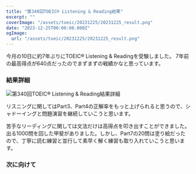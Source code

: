 ```yaml
---
title: "第340回TOEIC® Listening & Reading結果"
excerpt: ""
coverImage: "/assets/toeic/20231225/20231225_result.png"
date: "2023-12-25T00:00:00.000Z"
ogImage:
  url: "/assets/toeic/20231225/20231225_result.png"
---
```



今月の10日に約7年ぶりにTOEIC® Listening & Readingを受験しました。
7年前の最高得点が640点だったのでまずまずの戦績かなと思っています。

### 結果詳細
![第340回TOEIC® Listening & Reading結果詳細](/assets/toeic/20231225/20231225_deail.png)

リスニングに関してはPart3、Part4の正解率をもっと上げられると思うので、シャドーイングと問題演習を継続していこうと思います。 

苦手なリーディングに関しては文法だけは高得点を叩き出すことができました。出る1000問を回した甲斐がありました。しかし、Part7の20問は塗り絵だったので、丁寧に読む練習と並行して素早く解く練習も取り入れていこうと思います。

### 次に向けて